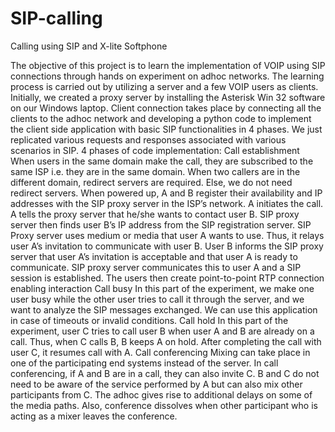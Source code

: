 # SIP-calling
Calling using SIP and X-lite Softphone

The objective of this project is to learn the implementation of VOIP using SIP connections through hands on experiment on adhoc networks. The learning process is carried out by utilizing a server and a few VOIP users as clients. 
Initially, we created a proxy server by installing the Asterisk Win 32 software on our Windows laptop.
Client connection takes place by connecting all the clients to the adhoc network and developing a python code to implement the client side application with basic SIP functionalities in  4 phases. We just replicated various requests and  responses associated with various scenarios in SIP.
4 phases of code implementation:
Call establishment
When users in the same domain make the call, they are subscribed to the same ISP i.e. they are in the same domain.
When two callers are in the different domain, redirect servers are required. Else, we do not need redirect servers.
When powered up, A and B register their availability and IP addresses with the SIP proxy server in the ISP’s network.
A initiates the call. 
A tells the proxy server that he/she wants to contact user B.
SIP proxy server then finds user B’s IP address from the SIP registration server.
SIP Proxy server uses medium or media that user A wants to use. Thus, it relays user A’s invitation to communicate with user B.
User B informs the SIP proxy server that user A’s invitation is acceptable and that user A is ready to communicate.
SIP proxy server communicates this to user A and a SIP session is established.
The users then create point-to-point RTP connection enabling interaction
Call busy
In this part of the experiment, we make one user busy while the other user tries to call it through the server, and we want to analyze the SIP messages exchanged. We can use this application in case of timeouts or invalid conditions. 
Call hold
In this part of the experiment, user C tries to call user B when user A and B are already on a call.
Thus, when C calls B, B keeps A on hold. After completing the call with user C, it resumes call with A.
Call conferencing
Mixing can take place in one of the participating end systems instead of the server.
In call conferencing, if A and B are in a call, they can also invite C. 
B and C do not need to be aware of the service performed by A but can also mix other participants from C.
The adhoc gives rise to additional delays on some of the media paths.
Also, conference dissolves when other participant who is acting as a mixer leaves the conference.
